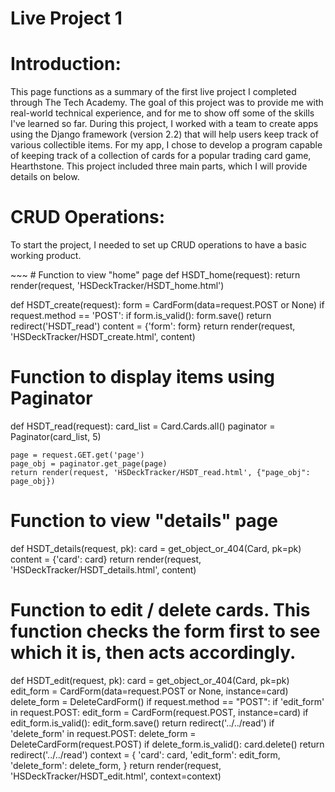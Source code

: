 # Live Project 1

<h1>Introduction:</h1>
<p>This page functions as a summary of the first live project I completed through The Tech Academy. The goal of this project was to provide me with real-world technical experience, and for me to show off some of the skills I've learned so far. During this project, I worked with a team to create apps using the Django framework (version 2.2) that will help users keep track of various collectible items. For my app, I chose to develop a program capable of keeping track of a collection of cards for a popular trading card game, Hearthstone. This project included three main parts, which I will provide details on below.</p>

<h1>CRUD Operations:</h1>
<p>To start the project, I needed to set up CRUD operations to have a basic working product. </p>
~~~
# Function to view "home" page
def HSDT_home(request):
    return render(request, 'HSDeckTracker/HSDT_home.html')

def HSDT_create(request):
    form = CardForm(data=request.POST or None)
    if request.method == 'POST':
        if form.is_valid():
            form.save()
            return redirect('HSDT_read')
    content = {'form': form}
    return render(request, 'HSDeckTracker/HSDT_create.html', content)

# Function to display items using Paginator
def HSDT_read(request):
    card_list = Card.Cards.all()
    paginator = Paginator(card_list, 5)

    page = request.GET.get('page')
    page_obj = paginator.get_page(page)
    return render(request, 'HSDeckTracker/HSDT_read.html', {"page_obj": page_obj})

# Function to view "details" page
def HSDT_details(request, pk):
    card = get_object_or_404(Card, pk=pk)
    content = {'card': card}
    return render(request, 'HSDeckTracker/HSDT_details.html', content)

# Function to edit / delete cards. This function checks the form first to see which it is, then acts accordingly.
def HSDT_edit(request, pk):
    card = get_object_or_404(Card, pk=pk)
    edit_form = CardForm(data=request.POST or None, instance=card)
    delete_form = DeleteCardForm()
    if request.method == "POST":
        if 'edit_form' in request.POST:
            edit_form = CardForm(request.POST, instance=card)
            if edit_form.is_valid():
                edit_form.save()
                return redirect('../../read')
        if 'delete_form' in request.POST:
            delete_form = DeleteCardForm(request.POST)
            if delete_form.is_valid():
                card.delete()
                return redirect('../../read')
    context = {
        'card': card,
        'edit_form': edit_form,
        'delete_form': delete_form,
    }
    return render(request, 'HSDeckTracker/HSDT_edit.html', context=context)
~~~
